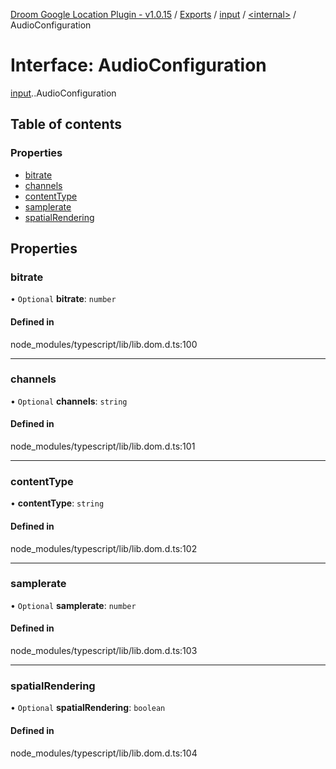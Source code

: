 [Droom Google Location Plugin - v1.0.15](../README.md) / [Exports](../modules.md) / [input](../modules/input.md) / [<internal\>](../modules/input._internal_.md) / AudioConfiguration

# Interface: AudioConfiguration

[input](../modules/input.md).[<internal>](../modules/input._internal_.md).AudioConfiguration

## Table of contents

### Properties

- [bitrate](input._internal_.AudioConfiguration.md#bitrate)
- [channels](input._internal_.AudioConfiguration.md#channels)
- [contentType](input._internal_.AudioConfiguration.md#contenttype)
- [samplerate](input._internal_.AudioConfiguration.md#samplerate)
- [spatialRendering](input._internal_.AudioConfiguration.md#spatialrendering)

## Properties

### bitrate

• `Optional` **bitrate**: `number`

#### Defined in

node_modules/typescript/lib/lib.dom.d.ts:100

___

### channels

• `Optional` **channels**: `string`

#### Defined in

node_modules/typescript/lib/lib.dom.d.ts:101

___

### contentType

• **contentType**: `string`

#### Defined in

node_modules/typescript/lib/lib.dom.d.ts:102

___

### samplerate

• `Optional` **samplerate**: `number`

#### Defined in

node_modules/typescript/lib/lib.dom.d.ts:103

___

### spatialRendering

• `Optional` **spatialRendering**: `boolean`

#### Defined in

node_modules/typescript/lib/lib.dom.d.ts:104
